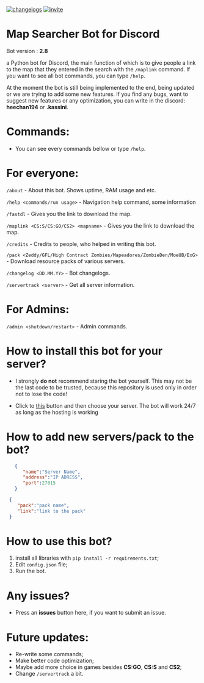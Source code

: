 [![changelogs](https://img.shields.io/badge/changelogs%20-76c22f)](https://github.com/heechan194/Map-Searcher-Bot/blob/main/changelog.txt) [![invite](https://img.shields.io/badge/Add_bot_to-Discord-blue)](https://discord.com/api/oauth2/authorize?client_id=1122605455194193931&permissions=277025396736&scope=applications.commands%20bot) 

# Map Searcher Bot for Discord

Bot version : **2.8**

a Python bot for Discord, the main function of which is to give people a link to the map that they entered in the search with the `/maplink` command. If you want to see all bot commands, you can type `/help`.

At the moment the bot is still being implemented to the end, being updated or we are trying to add some new features. If you find any bugs, want to suggest new features or any optimization, you can write in the discord: **heechan194** or **.kassini**.


# Commands:

- You can see every commands bellow or type `/help`.

# For everyone:

`/about` - About this bot. Shows uptime, RAM usage and etc.

`/help <commands/run usage>` - Navigation help command, some information

`/fastdl` - Gives you the link to download the map.

`/maplink <CS:S/CS:GO/CS2> <mapname>` - Gives you the link to download the map.

`/credits` - Credits to people, who helped in writing this bot.

`/pack <Zeddy/GFL/High Contract Zombies/Mapeadores/ZombieDen/MoeUB/ExG>` - Download resource packs of various servers.

`/changelog <DD.MM.YY>` - Bot changelogs.

`/servertrack <server>` - Get all server information.

# For Admins:

`/admin <shutdown/restart>` - Admin commands.


# How to install this bot for your server?

- I strongly **do not** recommend staring the bot yourself. This may not be the last code to be trusted, because this repository is used only in order not to lose the code!

- Click to [this](https://discord.com/api/oauth2/authorize?client_id=1122605455194193931&permissions=277025396736&scope=applications.commands%20) button and then choose your server. The bot will work 24/7 as long as the hosting is working


# How to add new servers/pack to the bot?
  ```json 
     {
        "name":"Server Name",
        "address":"IP ADRESS",
        "port":27015
     }
```
   ```json 
    {
       "pack":"pack name",
       "link":"link to the pack"
    }
```

# How to use this bot?

1. install all libraries with `pip install -r requirements.txt`;
2. Edit `config.json` file;
3. Run the bot.


# Any issues?

- Press an **issues** button here, if you want to submit an issue.


# Future updates:
- Re-write some commands;
- Make better code optimization;
- Maybe add more choice in games besides **CS:GO**, **CS:S** and **CS2**;
- Change `/servertrack` a bit.
